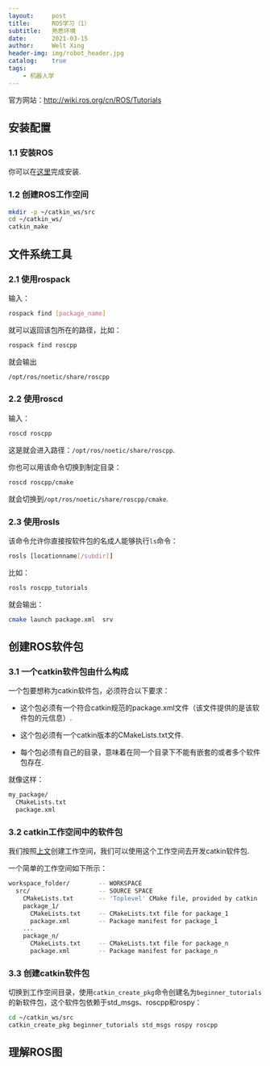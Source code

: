 ```yaml
---
layout:     post
title:      ROS学习（1）
subtitle:   熟悉环境
date:       2021-03-15
author:     Welt Xing
header-img: img/robot_header.jpg
catalog:    true
tags:
    - 机器人学
---
```


官方网站：<http://wiki.ros.org/cn/ROS/Tutorials>

## 安装配置

### 1.1 安装ROS

你可以在[这里](http://wiki.ros.org/cn/ROS/Installation)完成安装.

### 1.2 创建ROS工作空间

```bash
mkdir -p ~/catkin_ws/src
cd ~/catkin_ws/
catkin_make
```

## 文件系统工具

### 2.1 使用rospack

输入：

```bash
rospack find [package_name]
```

就可以返回该包所在的路径，比如：

```bash
rospack find roscpp
```

就会输出

```bash
/opt/ros/noetic/share/roscpp
```

### 2.2 使用roscd

输入：

```bash
roscd roscpp
```

这是就会进入路径：`/opt/ros/noetic/share/roscpp`.

你也可以用该命令切换到制定目录：

```bash
roscd roscpp/cmake
```

就会切换到`/opt/ros/noetic/share/roscpp/cmake`.

### 2.3 使用rosls

该命令允许你直接按软件包的名成人能够执行`ls`命令：

```bash
rosls [locationname[/subdir]]
```

比如：

```bash
rosls roscpp_tutorials
```

就会输出：

```bash
cmake launch package.xml  srv
```

## 创建ROS软件包

### 3.1 一个catkin软件包由什么构成

一个包要想称为catkin软件包，必须符合以下要求：

* 这个包必须有一个符合catkin规范的package.xml文件（该文件提供的是该软件包的元信息）.

* 这个包必须有一个catkin版本的CMakeLists.txt文件.

* 每个包必须有自己的目录，意味着在同一个目录下不能有嵌套的或者多个软件包存在.

就像这样：

```bash
my_package/
  CMakeLists.txt
  package.xml
```

### 3.2 catkin工作空间中的软件包

我们按照[上文](https://welts.xyz/2021/03/15/ros-learn/#12-%E5%88%9B%E5%BB%BAros%E5%B7%A5%E4%BD%9C%E7%A9%BA%E9%97%B4)创建工作空间，我们可以使用这个工作空间去开发catkin软件包.

一个简单的工作空间如下所示：

```bash
workspace_folder/        -- WORKSPACE
  src/                   -- SOURCE SPACE
    CMakeLists.txt       -- 'Toplevel' CMake file, provided by catkin
    package_1/
      CMakeLists.txt     -- CMakeLists.txt file for package_1
      package.xml        -- Package manifest for package_1
    ...
    package_n/
      CMakeLists.txt     -- CMakeLists.txt file for package_n
      package.xml        -- Package manifest for package_n
```

### 3.3 创建catkin软件包

切换到工作空间目录，使用`catkin_create_pkg`命令创建名为`beginner_tutorials`的新软件包，这个软件包依赖于std_msgs、roscpp和rospy：

```bash
cd ~/catkin_ws/src
catkin_create_pkg beginner_tutorials std_msgs rospy roscpp
```

## 理解ROS图

